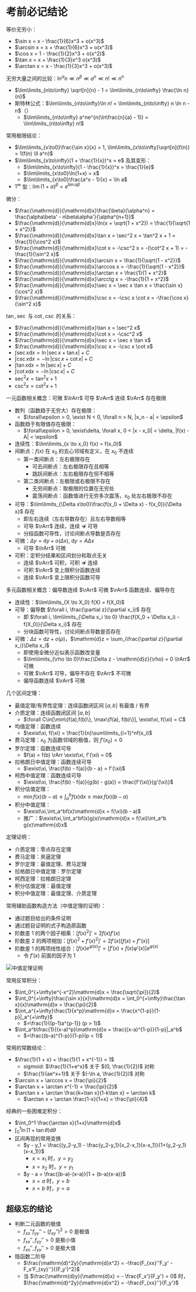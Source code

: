 # 考前必记结论

等价无穷小：

- $\sin x = x - \frac{1}{6}x^3 + o(x^3)$
- $\arcsin x = x + \frac{1}{6}x^3 + o(x^3)$
- $\cos x = 1 - \frac{1}{2}x^3 + o(x^2)$
- $\tan x = x + \frac{1}{3}x^3  o(x^3)$
- $\arctan x = x - \frac{1}{3}x^3 + o(x^3)$

无穷大量之间的比较：$\ln^\alpha n \ll n^\beta \ll a^n \ll n! \ll n^n$

- $\lim\limits_{n\to\infty} \sqrt[n]{n} - 1 = \lim\limits_{n\to\infty} \frac{\ln n}{n}$
- 斯特林公式：$\lim\limits_{n\to\infty}\ln n! = \lim\limits_{n\to\infty} n \ln n - n$（）
  - $\lim\limits_{n\to\infty} a^ne^{n(\ln\frac{n}{a} - 1)} = \lim\limits_{n\to\infty} n!$

常用极限结论：

- $\lim\limits_{x\to0}\frac{\sin x}{x} = 1, \lim\limits_{x\to\infty}\sqrt[n]{f(n)} = 1(f(n) \ll a^n)$
- $\lim\limits_{x\to\infty}(1 + \frac{1}{x})^x = e$ 及其变形：
  - $\lim\limits_{x\to\infty}(1 - \frac{1}{x})^x = \frac{1}{e}$
  - $\lim\limits_{x\to0}\ln(1+x) = x$
  - $\lim\limits_{x\to0}\frac{a^x - 1}{x} = \ln a$
- $1^\infty$ 型：$\lim(1 + \alpha)^\beta = e^{\lim \alpha\beta}$

微分：

- $\frac{\mathrm{d}}{\mathrm{d}x}\frac{\beta}{\alpha^n} = \frac{\alpha\beta' - n\beta\alpha'}{\alpha^{n+1}}$
- $\frac{\mathrm{d}}{\mathrm{d}x}\ln(x + \sqrt{1 + x^2}) = \frac{1}{\sqrt{1 + x^2}}$
- $\frac{\mathrm{d}}{\mathrm{d}x}\tan x = \sec^2 x = \tan^2 x + 1 = \frac{1}{\cos^2 x}$
- $\frac{\mathrm{d}}{\mathrm{d}x}\cot x = -\csc^2 x = -(\cot^2 x + 1) = -\frac{1}{\sin^2 x}$
- $\frac{\mathrm{d}}{\mathrm{d}x}\arcsin x = \frac{1}{\sqrt{1 - x^2}}$
- $\frac{\mathrm{d}}{\mathrm{d}x}\arccos x = -\frac{1}{\sqrt{1 - x^2}}$
- $\frac{\mathrm{d}}{\mathrm{d}x}\arctan x = \frac{1}{1 + x^2}$
- $\frac{\mathrm{d}}{\mathrm{d}x}\arcctg x = -\frac{1}{1 + x^2}$
- $\frac{\mathrm{d}}{\mathrm{d}x}\sec x = \sec x \tan x = \frac{\sin x}{\cos^2 x}$
- $\frac{\mathrm{d}}{\mathrm{d}x}\csc x = -\csc x \cot x = -\frac{\cos x}{\sin^2 x}$

$\tan, \sec$ 与 $\cot, \csc$ 的关系：

- $\frac{\mathrm{d}}{\mathrm{d}x}\tan x = \sec^2 x$
- $\frac{\mathrm{d}}{\mathrm{d}x}\cot x = -\csc^2 x$
- $\frac{\mathrm{d}}{\mathrm{d}x}\sec x = \sec x \tan x$
- $\frac{\mathrm{d}}{\mathrm{d}x}\csc x = -\csc x \cot x$
- $\int \sec x \mathrm{d}x = \ln|\sec x + \tan x| + C$
- $\int \csc x \mathrm{d}x = -\ln|\csc x + \cot x| + C$
- $\int \tan x \mathrm{d}x = \ln|\sec x| + C$
- $\int \cot x \mathrm{d}x = -\ln|\csc x| + C$
- $\sec^2 x = \tan^2 x + 1$
- $\csc^2 x = \cot^2 x + 1$

一元函数相关概念：可微 $\lrArr$ 可导 $\rArr$ 连续 $\rArr$ 存在极限

- 数列（函数趋于无穷大）存在极限：
  - $\forall\epsilon > 0, \exist N < 0, \forall n > N, |x_n - a| < \epsilon$
- 函数趋于有限值存在极限：
  - $\forall\epsilon > 0, \exist\delta, \forall x, 0 < |x - x_0| < \delta, |f(x) - A| < \epsilon$
- 连续性：$\lim\limits_{x \to x_0} f(x) = f(x_0)$
- 间断点：$f(x)$ 在 $x_0$ 的去心邻域有定义，在 $x_0$ 不连续
  - 第一类间断点：左右极限存在
    - 可去间断点：左右极限存在且相等
    - 跳跃间断点：左右极限存在但不相等
  - 第二类间断点：左极限或右极限不存在
    - 无穷间断点：取极限的位置在无穷处
    - 震荡间断点：函数值进行无穷多次震荡，$x_0$ 处左右极限不存在
- 可导：$\lim\limits_{\Delta x\to0}\frac{f(x_0 + \Delta x) - f(x_0)}{\Delta x}$ 存在
  - 即左右连续（左右导数存在）且左右导数相等
  - 可导 $\rArr$ 连续，连续 $\nRightarrow$ 可导
  - 分段函数可导性，讨论间断点导数是否存在
- 可微：$\Delta y = \mathrm{d}y + o(\Delta x)$, $\mathrm{d}y = A \Delta x$
  - 可导 $\lrArr$ 可微
- 可积：定积分结果和区间划分和取点无关
  - 连续 $\rArr$ 可积，可积 $\nRightarrow$ 连续
  - 可积 $\rArr$ 变上限积分函数连续
  - 连续 $\rArr$ 变上限积分函数可导

多元函数相关概念：偏导数连续 $\rArr$ 可微 $\rArr$ 函数连续、偏导存在

- 连续性：$\lim\limits_{X \to X_0} f(X) = f(X_0)$
- 可导：偏导数 $\forall i, \frac{\partial z}{\partial x_i}$ 存在
  - 即 $\forall i, \lim\limits_{\Delta x_i \to 0} \frac{f(X_0 + \Delta x_i) - f(X_0)}{\Delta x_i}$ 存在
  - 分块函数可导性，讨论间断点导数是否存在
- 可微：$\Delta z = \mathrm{d}z + o(\rho)$，$\mathrm{d}z = \sum_i\frac{\partial z}{\partial x_i}\Delta x_i$
  - 即使用全微分近似表示函数改变量
  - $\lim\limits_{\rho \to 0}\frac{\Delta z - \mathrm{d}z}{\rho} = 0 \lrArr$ 可微
  - 可微 $\rArr$ 可导，偏导不存在 $\rArr$ 不可微
  - 偏导函数连续 $\rArr$ 可微

几个区间定理：

- 最值定理/有界性定理：连续函数闭区间 $[a, b]$ 有最值 / 有界
- 介质定理：连续函数闭区间 $[a, b]$
  - $\forall C\in[\min\{f(a),f(b)\}, \max\{f(a), f(b)\}], \exist\xi, f(\xi) = C$
- 均值定理：函数连续
  - $\exist\xi, f(\xi) = \frac{1}{n}\sum\limits_{i=1}^nf(x_i)$
- 费马定理：$x_0$ 为函数邻域的极值，则 $f'(x_0) = 0$
- 罗尔定理：函数连续可导
  - $f(a) = f(b) \rArr \exist\xi, f'(\xi) = 0$
- 拉格朗日中值定理：函数连续可导
  - $\exist\xi, \frac{f(b) - f(a)}{b - a} = f'(\xi)$
- 柯西中值定理：函数连续可导
  - $\exist\xi, \frac{f(b) - f(a)}{g(b) - g(a)} = \frac{f'(\xi)}{g'(\xi)}$
- 积分估值定理：
  - $\min f(x)(b - a) \leq \int_a^b f(x)\mathrm{d}x \leq \max f(x)(b - a)$
- 积分中值定理：
  - $\exist\xi,\int_a^bf(x)\mathrm{d}x = f(\xi)(b - a)$
  - 推广：$\exist\xi,\int_a^bf(x)g(x)\mathrm{d}x = f(\xi)\int_a^b g(x)\mathrm{d}x$

定理证明：

- 介质定理：零点存在定理
- 费马定理：夹逼定理
- 罗尔定理：最值定理、费马定理
- 拉格朗日中值定理：罗尔定理
- 柯西定理：拉格朗日定理
- 积分估值定理：最值定理
- 积分中值定理：最值定理、介质定理

常用辅助函数构造方法（中值定理的证明）：

- 通过题目给出的条件证明
- 通过题目证明的式子构造原函数
- 阶数差 1 的两个因子相乘：$[f(x)^2]' = 2f(x)f'(x)$
- 阶数差 2 的两项相加：$[f(x)^2 + f'(x)^2]' = 2f'(x)[f(x) + f''(x)]$
- 阶数差 1 的两项线性组合：$[f(x)e^{\varphi(x)}]' = [f'(x) + f(x)\varphi'(x)]e^{\varphi(x)}$
  - 令 $f'(x)$ 前面的因子为 1
<!-- - 阶数差 2 的两个因子相乘：$[f(x)f'(x)]' = f'(x)^2 + f(x)f''(x)$ -->

![中值定理证明](imgs/中值定理证明.jpg)

常用反常积分：

- $\int_0^{+\infty}e^{-x^2}\mathrm{d}x = \frac{\sqrt{\pi}}{2}$
- $\int_0^{+\infty}\frac{\sin x}{x}\mathrm{d}x = \int_0^{+\infty}\frac{\tan x}{x}\mathrm{d}x = \frac{\pi}{2}$
- $\int_a^{+\infty}\frac{1}{x^p}\mathrm{d}x = \frac{x^{1-p}}{1-p}|_a^{+\infty}$
  - $=\frac{1}{(p-1)a^{p-1}} (p > 1)$
- $\int_a^b\frac{1}{(x-a)^p}\mathrm{d}x = \frac{(x-a)^{1-p}}{1-p}|_a^b$
  - $=\frac{(b-a)^{1-p}}{1-p}(p < 1)$

常用的常数结论：

- $\frac{1}{1 + x} + \frac{1}{1 + x^{-1}} = 1$
  - sigmoid: $\frac{1}{1+e^x}$ 关于 $(0, \frac{1}{2})$ 对称
  - $\frac{1}{ae^x+1}$ 关于 $(-\ln a, \frac{1}{2})$ 对称
- $\arcsin x + \arccos x = \frac{\pi}{2}$
- $\arctan x + \arctan x^{-1} = \frac{\pi}{2}$
- $\arctan x + \arctan \frac{k+\tan x}{1-k\tan x} = \arctan k$
  - $\arctan x + \arctan \frac{1-x}{1+x} = \frac{\pi}{4}$

经典的一些困难定积分：

- $\int_0^1 \frac{\arctan x}{1+x}\mathrm{d}x$
- $\int_0^1\ln(1+\tan\theta)\mathrm{d}\theta$
- 区间再现的常用变换
  - $y - y_1 = \frac{(y_2-y_1) - \frac{y_2-y_1}{x_2-x_1}(x-x_1)}{1+(y_2-y_1)(x-x_1)}$
    - $x = x_1$ 时，$y = y_2$
    - $x = x_2$ 时，$y = y_1$
  - $y - a = \frac{(b-a)-(x-a)}{1 + (b-a)(x-a)}$
    - $x = a$ 时，$y = b$
    - $x = b$ 时，$y = a$

## 超级忘的结论

- 判断二元函数的极值
  - $f_{xx}''f_{yy}'' - (f_{xy}'')^2 > 0$ 是极值
  - $f_{xx}'', f_{yy}'' > 0$ 是极小值
  - $f_{xx}'', f_{yy}'' > 0$ 是极大值
- 隐函数二阶导
  - $\frac{\mathrm{d}^2y}{\mathrm{d}x^2} = -\frac{F_{xx}''F_y' - F_x'F_{xy}''}{(F_y')^2}$
  - 当 $\frac{\mathrm{d}y}{\mathrm{d}x} = - \frac{F_x'}{F_y'} = 0$ 时，$\frac{\mathrm{d}^2y}{\mathrm{d}x^2} = -\frac{F_{xx}''}{F_y'}$
